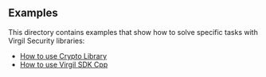 ## Examples

This directory contains examples that show how to solve specific tasks with Virgil Security libraries:

  * [How to use Crypto Library](../tutorial/virgil_crypto.md)
  * [How to use Virgil SDK Cpp](../tutorial/virgil_sdk_cpp.md)
